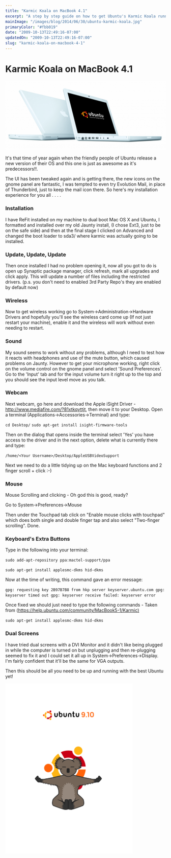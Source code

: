 ```yaml
---
title: "Karmic Koala on MacBook 4.1"
excerpt: "A step by step guide on how to get Ubuntu's Karmic Koala running on a MacBook 4.1"
mainImage: "/images/blog/2014/06/30/ubuntu-karmic-koala.jpg"
primaryColor: "#fbb019"
date: "2009-10-13T22:49:16-07:00"
updatedOn: "2009-10-13T22:49:16-07:00"
slug: "karmic-koala-on-macbook-4-1"
---
```


# Karmic Koala on MacBook 4.1 

![MacBook Ubuntu](/images/blog/2009/08/macBookUbuntu.png)

It's that time of year again when the friendly people of Ubuntu release a new version of their OS and this one is just as awesome as it's predecessors!!.

The UI has been tweaked again and is getting there, the new icons on the gnome panel are fantastic, I was tempted to even try Evolution Mail, in place of Thunderbird, just to keep the mail icon there. So here's my installation experience for you all . . . .

### Installation

I have ReFit installed on my machine to dual boot Mac OS X and Ubuntu, I formatted and installed over my old Jaunty install, (I chose Ext3, just to be on the safe side) and then at the final stage I clicked on Advanced and changed the boot loader to sda3/ where karmic was actually going to be installed.

### Update, Update, Update

Then once installed I had no problem opening it, now all you got to do is open up Synaptic package manager, click refresh, mark all upgrades and click apply. This will update a number of files including the restricted drivers. (p.s. you don't need to enabled 3rd Party Repo's they are enabled by default now)

### Wireless

Now to get wireless working go to System->Administration->Hardware Drivers and hopefully you'll see the wireless card come up (If not just restart your machine), enable it and the wireless will work without even needing to restart.

### Sound

My sound seems to work without any problems, although I need to test how it reacts with headphones and use of the mute button, which caused problems on Jaunty. However to get your microphone working, right click on the volume control on the gnome panel and select 'Sound Preferences'. Go to the 'Input' tab and for the input volume turn it right up to the top and you should see the input level move as you talk.

### Webcam

Next webcam, go here and download the Apple iSight Driver - http://www.mediafire.com/?81xtkqyttjt, then move it to your Desktop. Open a terminal (Applications->Accessories->Terminal) and type:

`cd Desktop/` `sudo apt-get install isight-firmware-tools`

Then on the dialog that opens inside the terminal select 'Yes' you have access to the driver and in the next option, delete what is currently there and type:

`/home/<Your Username>/Desktop/AppleUSBVideoSupport`

Next we need to do a little tidying up on the Mac keyboard functions and 2 finger scroll + click :-)

### Mouse

Mouse Scrolling and clicking - Oh god this is good, ready?

Go to System->Preferences->Mouse

Then under the Touchpad tab click on "Enable mouse clicks with touchpad" which does both single and double finger tap and also select "Two-finger scrolling". Done.

### Keyboard's Extra Buttons

Type in the following into your terminal:

`sudo add-apt-repository ppa:mactel-support/ppa`

`sudo apt-get install applesmc-dkms hid-dkms`

Now at the time of writing, this command gave an error message: 

`gpg: requesting key 2B97B7B8 from hkp server keyserver.ubuntu.com gpg: keyserver timed out gpg: keyserver receive failed: keyserver error`

Once fixed we should just need to type the following commands - Taken from ([https://help.ubuntu.com/community/MacBook5-1/Karmic)](https://help.ubuntu.com/community/MacBook5-1/Karmic)

`sudo apt-get install applesmc-dkms hid-dkms`

### Dual Screens

I have tried dual screens with a DVI Monitor and it didn't like being plugged in while the computer is turned on but unplugging and then re-plugging seemed to fix it and I could set it all up in System->Preferences->Display. I'm fairly confident that it'll be the same for VGA outputs. 

Then this should be all you need to be up and running with the best Ubuntu yet!

![Necropotame Koala](/images/blog/2009/10/necropotame_koala.png "500")


